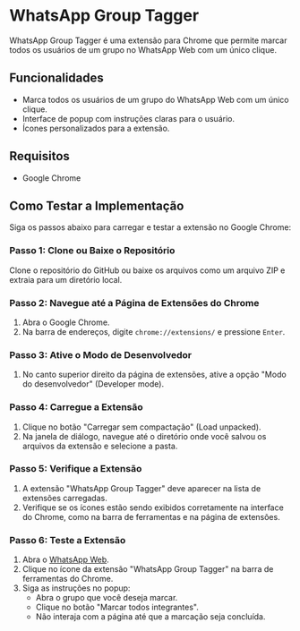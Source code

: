 # WhatsApp Group Tagger

WhatsApp Group Tagger é uma extensão para Chrome que permite marcar todos os usuários de um grupo no WhatsApp Web com um único clique.

## Funcionalidades

- Marca todos os usuários de um grupo do WhatsApp Web com um único clique.
- Interface de popup com instruções claras para o usuário.
- Ícones personalizados para a extensão.

## Requisitos

- Google Chrome

## Como Testar a Implementação

Siga os passos abaixo para carregar e testar a extensão no Google Chrome:

### Passo 1: Clone ou Baixe o Repositório

Clone o repositório do GitHub ou baixe os arquivos como um arquivo ZIP e extraia para um diretório local.

### Passo 2: Navegue até a Página de Extensões do Chrome

1. Abra o Google Chrome.
2. Na barra de endereços, digite `chrome://extensions/` e pressione `Enter`.

### Passo 3: Ative o Modo de Desenvolvedor

1. No canto superior direito da página de extensões, ative a opção "Modo do desenvolvedor" (Developer mode).

### Passo 4: Carregue a Extensão

1. Clique no botão "Carregar sem compactação" (Load unpacked).
2. Na janela de diálogo, navegue até o diretório onde você salvou os arquivos da extensão e selecione a pasta.

### Passo 5: Verifique a Extensão

1. A extensão "WhatsApp Group Tagger" deve aparecer na lista de extensões carregadas.
2. Verifique se os ícones estão sendo exibidos corretamente na interface do Chrome, como na barra de ferramentas e na página de extensões.

### Passo 6: Teste a Extensão

1. Abra o [WhatsApp Web](https://web.whatsapp.com/).
2. Clique no ícone da extensão "WhatsApp Group Tagger" na barra de ferramentas do Chrome.
3. Siga as instruções no popup:
    - Abra o grupo que você deseja marcar.
    - Clique no botão "Marcar todos integrantes".
    - Não interaja com a página até que a marcação seja concluída.

